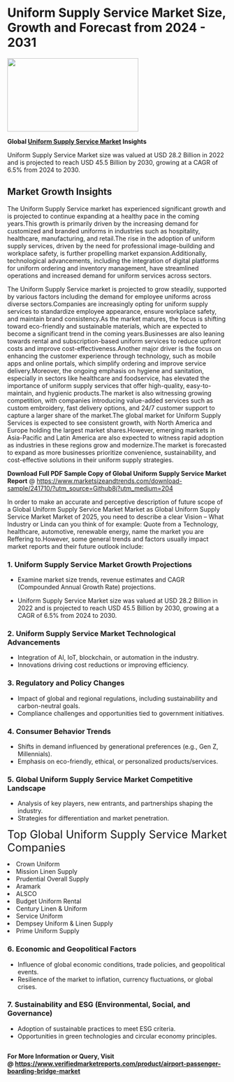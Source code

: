<H1>Uniform Supply Service Market Size, Growth and Forecast from 2024 - 2031</H1><img class="aligncenter size-medium wp-image-584254" src="https://thirdeyenews.in/wp-content/uploads/2024/09/Global-Market-Research-300x168.jpeg" alt="" width="300" height="168" /><p><strong>Global&nbsp;<a href="https://www.marketsizeandtrends.com/download-sample/241710/?utm_source=Github8j?utm_medium=204">Uniform Supply Service Market</a> Insights</strong></p><p>Uniform Supply Service Market size was valued at USD 28.2 Billion in 2022 and is projected to reach USD 45.5 Billion by 2030, growing at a CAGR of 6.5% from 2024 to 2030.</p><p><h2>Market Growth Insights</h2> <p>The Uniform Supply Service market has experienced significant growth and is projected to continue expanding at a healthy pace in the coming years.This growth is primarily driven by the increasing demand for customized and branded uniforms in industries such as hospitality, healthcare, manufacturing, and retail.The rise in the adoption of uniform supply services, driven by the need for professional image-building and workplace safety, is further propelling market expansion.Additionally, technological advancements, including the integration of digital platforms for uniform ordering and inventory management, have streamlined operations and increased demand for uniform services across sectors.</p> <p>The Uniform Supply Service market is projected to grow steadily, supported by various factors including the demand for employee uniforms across diverse sectors.Companies are increasingly opting for uniform supply services to standardize employee appearance, ensure workplace safety, and maintain brand consistency.As the market matures, the focus is shifting toward eco-friendly and sustainable materials, which are expected to become a significant trend in the coming years.Businesses are also leaning towards rental and subscription-based uniform services to reduce upfront costs and improve cost-effectiveness.Another major driver is the focus on enhancing the customer experience through technology, such as mobile apps and online portals, which simplify ordering and improve service delivery.Moreover, the ongoing emphasis on hygiene and sanitation, especially in sectors like healthcare and foodservice, has elevated the importance of uniform supply services that offer high-quality, easy-to-maintain, and hygienic products.The market is also witnessing growing competition, with companies introducing value-added services such as custom embroidery, fast delivery options, and 24/7 customer support to capture a larger share of the market.The global market for Uniform Supply Services is expected to see consistent growth, with North America and Europe holding the largest market shares.However, emerging markets in Asia-Pacific and Latin America are also expected to witness rapid adoption as industries in these regions grow and modernize.The market is forecasted to expand as more businesses prioritize convenience, sustainability, and cost-effective solutions in their uniform supply strategies.<p><span class=""><strong>Download Full PDF Sample Copy of Global Uniform Supply Service Market Report</strong> @ <a href="https://www.marketsizeandtrends.com/download-sample/241710/?utm_source=Github8j?utm_medium=204" target="_blank">https://www.marketsizeandtrends.com/download-sample/241710/?utm_source=Github8j?utm_medium=204</a></span></p><p>In order to make an accurate and perceptive description of future scope of a Global&nbsp;Uniform Supply Service Market Market as Global&nbsp;Uniform Supply Service Market Market of 2025, you need to describe a clear Vision &ndash; What Industry or Linda can you think of for example: Quote from a Technology, healthcare, automotive, renewable energy, name the market you are Reffering to.However, some general trends and factors usually impact market reports and their future outlook include:</p><h3>1.&nbsp;<strong>Uniform Supply Service Market Growth Projections</strong></h3><ul><li>Examine market size trends, revenue estimates and CAGR (Compounded Annual Growth Rate) projections.</li><li><p>Uniform Supply Service Market size was valued at USD 28.2 Billion in 2022 and is projected to reach USD 45.5 Billion by 2030, growing at a CAGR of 6.5% from 2024 to 2030.</p></li></ul><h3>2.&nbsp;<strong>Uniform Supply Service Market Technological Advancements</strong></h3><ul><li>Integration of AI, IoT, blockchain, or automation in the industry.</li><li>Innovations driving cost reductions or improving efficiency.</li></ul><h3>3.&nbsp;<strong>Regulatory and Policy Changes</strong></h3><ul><li>Impact of global and regional regulations, including sustainability and carbon-neutral goals.</li><li>Compliance challenges and opportunities tied to government initiatives.</li></ul><h3>4.&nbsp;<strong>Consumer Behavior Trends</strong></h3><ul><li>Shifts in demand influenced by generational preferences (e.g., Gen Z, Millennials).</li><li>Emphasis on eco-friendly, ethical, or personalized products/services.</li></ul><h3>5.&nbsp;<strong>Global Uniform Supply Service Market Competitive Landscape</strong></h3><ul><li>Analysis of key players, new entrants, and partnerships shaping the industry.</li><li>Strategies for differentiation and market penetration.</li></ul><p data-pm-slice="1 1 []"><span style="color: inherit; font-family: inherit; font-size: 25px;">Top Global Uniform Supply Service Market Companies</span></p><div class="" data-test-id=""><p><li>Crown Uniform</li><li> Mission Linen Supply</li><li> Prudential Overall Supply</li><li> Aramark</li><li> ALSCO</li><li> Budget Uniform Rental</li><li> Century Linen & Uniform</li><li> Service Uniform</li><li> Dempsey Uniform & Linen Supply</li><li> Prime Uniform Supply</li></p></div><h3>6.&nbsp;<strong>Economic and Geopolitical Factors</strong></h3><ul><li>Influence of global economic conditions, trade policies, and geopolitical events.</li><li>Resilience of the market to inflation, currency fluctuations, or global crises.</li></ul><h3>7.&nbsp;<strong>Sustainability and ESG (Environmental, Social, and Governance)</strong></h3><ul><li>Adoption of sustainable practices to meet ESG criteria.</li><li>Opportunities in green technologies and circular economy principles.</li></ul><h2><strong style="font-size: 14px;">For More Information or Query, Visit @&nbsp;</strong><a style="background-color: #ffffff; font-size: 14px;" href="https://www.marketsizeandtrends.com/report/uniform-supply-service-market/" target="_blank">https://www.verifiedmarketreports.com/product/airport-passenger-boarding-bridge-market</a></h2>